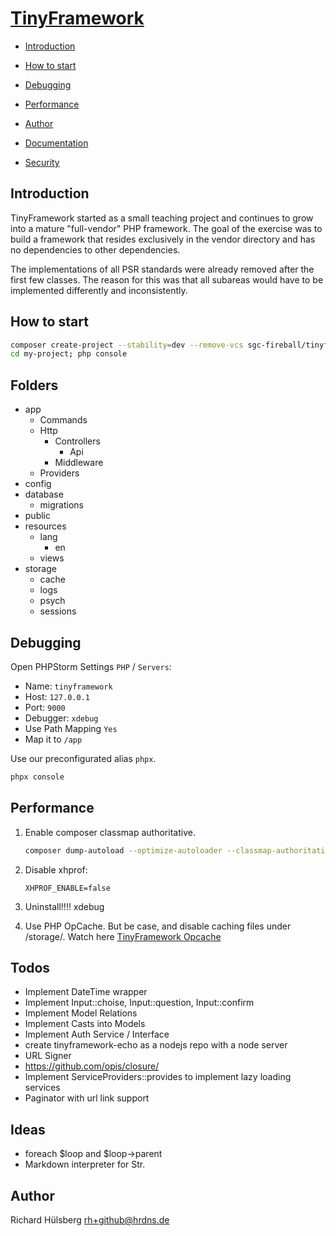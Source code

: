 # [TinyFramework](https://github.com/sgc-fireball/tinyframework)

- [Introduction](#introduction)
- [How to start](#how-to-start)
- [Debugging](#debugging)
- [Performance](#performance)
- [Author](#author)

- [Documentation](./docs/index.md)
- [Security](./docs/index.md)

## Introduction

TinyFramework started as a small teaching project and continues to grow into a mature "full-vendor" PHP framework. The
goal of the exercise was to build a framework that resides exclusively in the vendor directory and has no dependencies
to other dependencies.

The implementations of all PSR standards were already removed after the first few classes. The reason for this was that
all subareas would have to be implemented differently and inconsistently.

## How to start

```bash
composer create-project --stability=dev --remove-vcs sgc-fireball/tinyframework-skeleton my-project master
cd my-project; php console
```

## Folders

- app
    - Commands
    - Http
        - Controllers
            - Api
        - Middleware
    - Providers
- config
- database
    - migrations
- public
- resources
    - lang
        - en
    - views
- storage
    - cache
    - logs
    - psych
    - sessions

## Debugging

Open PHPStorm Settings `PHP` / `Servers`:

- Name: `tinyframework`
- Host: `127.0.0.1`
- Port: `9000`
- Debugger: `xdebug`
- Use Path Mapping `Yes`
- Map it to `/app`

Use our preconfigurated alias `phpx`.

```bash
phpx console
```

## Performance

1. Enable composer classmap authoritative.
    ```bash
    composer dump-autoload --optimize-autoloader --classmap-authoritative
    ```

2. Disable xhprof:
    ```dotenv
    XHPROF_ENABLE=false
    ```

3. Uninstall!!!! xdebug

4. Use PHP OpCache. But be case, and disable caching files under /storage/. Watch
   here [TinyFramework Opcache](https://github.com/sgc-fireball/tinyframework-opcache)

## Todos

- Implement DateTime wrapper
- Implement Input::choise, Input::question, Input::confirm
- Implement Model Relations
- Implement Casts into Models
- Implement Auth Service / Interface
- create tinyframework-echo as a nodejs repo with a node server
- URL Signer
- https://github.com/opis/closure/
- Implement ServiceProviders::provides to implement lazy loading services
- Paginator with url link support

## Ideas

- foreach $loop and $loop->parent
- Markdown interpreter for Str.

## Author

Richard Hülsberg <rh+github@hrdns.de>
